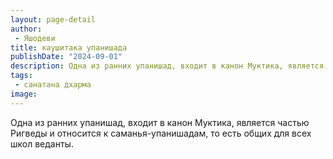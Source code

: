 ```yaml
---
layout: page-detail
author:
 - Яшодеви
title: каушитака упанишада
publishDate: "2024-09-01"
description: Одна из ранних упанишад, входит в канон Муктика, является частью Ригведы и относится к саманья-упанишадам, то есть общих для всех школ веданты.
tags:
 - санатана дхарма
image: 
---
```


Одна из ранних упанишад, входит в канон Муктика, является частью Ригведы и относится к саманья-упанишадам, то есть общих для всех школ веданты.

